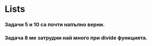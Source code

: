 # Lists

### Задачи 5 и 10 са почти напълно верни.
### Задача 8 ме затрудни най много при divide функцията.
